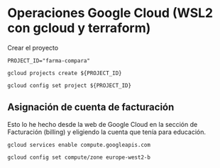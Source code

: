 # Operaciones Google Cloud (WSL2 con gcloud y terraform)

Crear el proyecto

`PROJECT_ID="farma-compara"`

`gcloud projects create ${PROJECT_ID}`

`gcloud config set project ${PROJECT_ID}`

## Asignación de cuenta de facturación

Esto lo he hecho desde la web de Google Cloud en la sección de Facturación (billing) y eligiendo la cuenta que tenía para educación.

`gcloud services enable compute.googleapis.com`

`gcloud config set compute/zone europe-west2-b`

